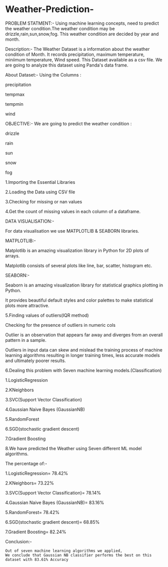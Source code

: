 # Weather-Prediction-

PROBLEM STATMENT:- Using machine learning concepts, need to predict the weather condition.The weather condition may be drizzle,rain,sun,snow,fog. This weather condition are decided by year and month.

Description:- The Weather Dataset is a information about the weather condition of Month. It records precipitation, maximum temperature, miniimum temperature, Wind speed. This Dataset available as a csv file. We are going to analyze this dataset using Panda's data frame.

About Dataset:- Using the Columns :

precipitation

tempmax

tempmin

wind

OBJECTIVE:- We are going to predict the weather condition :

drizzle

rain

sun

snow

fog

1.Importing the Essential Libraries

2.Loading the Data using CSV file

3.Checking for missing or nan values

4.Get the count of missing values in each column of a dataframe.

DATA VISUALISATION:-

For data visualisation we use MATPLOTLIB & SEABORN libraries.

MATPLOTLIB:-

Matplotlib is an amazing visualization library in Python for 2D plots of arrays.

Matplotlib consists of several plots like line, bar, scatter, histogram etc.

SEABORN:-

Seaborn is an amazing visualization library for statistical graphics plotting in Python.

It provides beautiful default styles and color palettes to make statistical plots more attractive.

5.Finding values of outliers(IQR method)

Checking for the presence of outliers in numeric cols

Outlier is an observation that appears far away and diverges from an overall pattern in a sample.

Outliers in input data can skew and mislead the training process of machine learning algorithms resulting in longer training times, less accurate models and ultimately 
poorer results.

6.Dealing this problem with Seven machine learning models.(Classification)

1.LogisticRegression

2.KNeighbors

3.SVC(Support Vector Classification)

4.Gaussian Naive Bayes (GaussianNB)

5.RandomForest

6.SGD(stochastic gradient descent)

7.Gradient Boosting

8.We have predicted the Weather using Seven different ML model algorithms. 

The percentage of:-

1.LogisticRegression= 78.42%

2.KNeighbors= 73.22%

3.SVC(Support Vector Classification)= 78.14%

4.Gaussian Naive Bayes (GaussianNB)= 83.16%

5.RandomForest= 78.42%

6.SGD(stochastic gradient descent)= 68.85%

7.Gradient Boosting= 82.24%


Conclusion:-
    
    Out of seven machine learning algorithms we applied, 
    We conclude that Gaussian NB classifier performs the best on this dataset with 83.61% Accuracy
